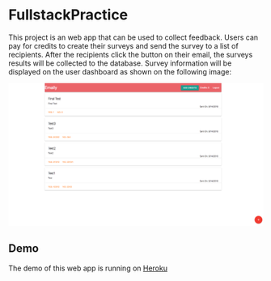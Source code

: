 # FullstackPractice

This project is an web app that can be used to collect feedback. Users can pay for credits to create their surveys and
send the survey to a list of recipients. After the recipients click the button on their email, the surveys results will
be collected to the database. Survey information will be displayed on the user dashboard as shown on the following image:

![](screenshot/Dashboard.png?raw=true)

## Demo

The demo of this web app is running on [Heroku](https://feedback-collection-app-dw.herokuapp.com)
